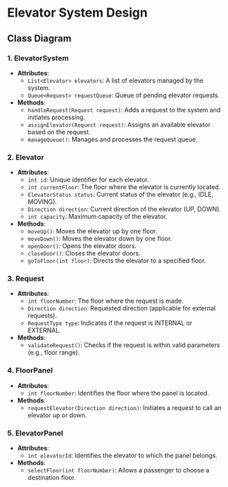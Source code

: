 # Elevator System Design

## Class Diagram

### 1. ElevatorSystem
- **Attributes**:
    - `List<Elevator> elevators`: A list of elevators managed by the system.
    - `Queue<Request> requestQueue`: Queue of pending elevator requests.
- **Methods**:
    - `handleRequest(Request request)`: Adds a request to the system and initiates processing.
    - `assignElevator(Request request)`: Assigns an available elevator based on the request.
    - `manageQueue()`: Manages and processes the request queue.

### 2. Elevator
- **Attributes**:
    - `int id`: Unique identifier for each elevator.
    - `int currentFloor`: The floor where the elevator is currently located.
    - `ElevatorStatus status`: Current status of the elevator (e.g., IDLE, MOVING).
    - `Direction direction`: Current direction of the elevator (UP, DOWN).
    - `int capacity`: Maximum capacity of the elevator.
- **Methods**:
    - `moveUp()`: Moves the elevator up by one floor.
    - `moveDown()`: Moves the elevator down by one floor.
    - `openDoor()`: Opens the elevator doors.
    - `closeDoor()`: Closes the elevator doors.
    - `goToFloor(int floor)`: Directs the elevator to a specified floor.

### 3. Request
- **Attributes**:
    - `int floorNumber`: The floor where the request is made.
    - `Direction direction`: Requested direction (applicable for external requests).
    - `RequestType type`: Indicates if the request is INTERNAL or EXTERNAL.
- **Methods**:
    - `validateRequest()`: Checks if the request is within valid parameters (e.g., floor range).

### 4. FloorPanel
- **Attributes**:
    - `int floorNumber`: Identifies the floor where the panel is located.
- **Methods**:
    - `requestElevator(Direction direction)`: Initiates a request to call an elevator up or down.

### 5. ElevatorPanel
- **Attributes**:
    - `int elevatorId`: Identifies the elevator to which the panel belongs.
- **Methods**:
    - `selectFloor(int floorNumber)`: Allows a passenger to choose a destination floor.
